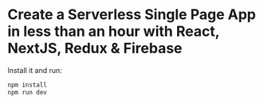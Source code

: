 # Create a Serverless Single Page App in less than an hour with React, NextJS, Redux & Firebase

Install it and run:

```bash
npm install
npm run dev
```
